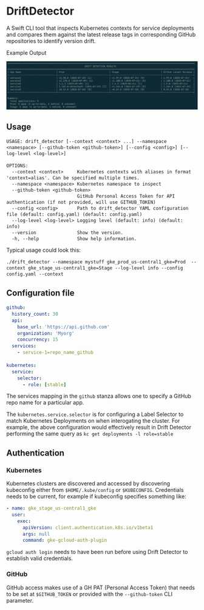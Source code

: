 # DriftDetector

A Swift CLI tool that inspects Kubernetes contexts for service deployments and compares them against the latest release tags in corresponding GitHub repositories to identify version drift.

Example Output

![Example Output](https://github.com/yellowstonesoftware/drift-detector/blob/main/drift_output.png)

## Usage

```
USAGE: drift_detector [--context <context> ...] --namespace <namespace> [--github-token <github-token>] [--config <config>] [--log-level <log-level>]

OPTIONS:
  --context <context>     Kubernetes contexts with aliases in format 'context=alias'. Can be specified multiple times.
  --namespace <namespace> Kubernetes namespace to inspect
  --github-token <github-token>
                          GitHub Personal Access Token for API authentication (if not provided, will use GITHUB_TOKEN)
  --config <config>       Path to drift_detector YAML configuration file (default: config.yaml) (default: config.yaml)
  --log-level <log-level> Logging level (default: info) (default: info)
  --version               Show the version.
  -h, --help              Show help information.
```

Typical usage could look this:

```
./drift_detector --namespace mystuff gke_prod_us-central1_gke=Prod  --context gke_stage_us-central1_gke=Stage --log-level info --config config.yaml --context 
```

## Configuration file

```yaml
github:
  history_count: 30
  api:
    base_url: 'https://api.github.com'
    organization: 'Myorg'
    concurrency: 15
  services:
    - service-1=repo_name_github

kubernetes:
  service:
    selector:
      - role: [stable]
```

The services mapping in the `github` stanza allows one to specify a GitHub repo name for a particular app.

The `kubernetes.service.selector` is for configuring a Label Selector to match Kubernetes Deployments on when interogating the cluster. For example, the above configuration would effectively result in Drift Detector performing the same query as `kc get deployments -l role=stable`

## Authentication

### Kubernetes 

Kubernetes clusters are discovered and accessed by discovering kubeconfig either from `$HOME/.kube/config` or `$KUBECONFIG`. Credentials needs to be current, for example if kubeconfig specifies something like:

```yaml
- name: gke_stage_us-central1_gke
  user:
    exec:
      apiVersion: client.authentication.k8s.io/v1beta1
      args: null
      command: gke-gcloud-auth-plugin
```

`gcloud auth login` needs to have been run before using Drift Detector to establish valid credentials. 

### GitHub

GitHub access makes use of a GH PAT (Personal Access Token) that needs to be set at `$GITHUB_TOKEN` or provided with the `--github-token` CLI parameter. 